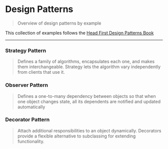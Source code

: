 # Design Patterns
> Overview of design patterns by example

This collection of examples follows the [Head First Design Patterns Book](http://it-ebooks.info/book/252/)

* * *

### Strategy Pattern
> Defines a family of algorithms, encapsulates each one, and makes them interchangeable. Strategy lets the algorithm vary independently from clients that use it.

### Observer Pattern
> Defines a one-to-many dependency between objects so that when one object changes state, all its dependents are notified and updated automatically

### Decorator Pattern
> Attach additional responsibilities to an object dynamically. Decorators provide a flexible alternative to subclassing for extending functionality.
